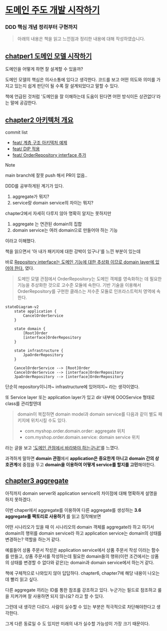 # [도메인 주도 개발 시작하기](https://product.kyobobook.co.kr/detail/S000001810495)
### DDD 핵심 개념 정리부터 구현까지

> 아래의 내용은 책을 읽고 느낀점과 정리한 내용에 대해 작성하였습니다.

## [chatper1 도메인 모델 시작하기](https://github.com/hwangintae/ddd-study/pull/1)

도메인을 어떻게 하면 잘 설계할 수 있을까?

도메인 모델의 핵심은 의사소통에 있다고 생각한다. 코드를 보고 어떤 의도와 의미를 가지고 있는지
쉽게 판단이 될 수록 잘 설계되었다고 말할 수 있다.
 
책에 언급된 것처럼 '도메인을 잘 이해하는데 도움이 된다면 어떤 방식이든 상관없다'라는 말에 공감한다.

## [chapter2 아키텍처 개요](https://github.com/hwangintae/ddd-study/blob/main/docs/chapter2/README.md)

commit list
- [feat/ 계층 구조 아키텍처 예제](https://github.com/hwangintae/ddd-study/commit/8718bcde2665078607c7d4de179b0bcee4b79b7b)
- [feat/ DIP 적용](https://github.com/hwangintae/ddd-study/commit/9fd78c40a9560f1289ef1f31c8facc356ea89154)
- [feat/ OrderRepository interface 추가](https://github.com/hwangintae/ddd-study/commit/520cf7f582e5910462ba17a0ccb4fc93f6518af3)

> [!note]
> main branch에 잘못 push 해서 PR이 없음..

DDD를 공부하게된 계기가 있다.
1. aggregate가 뭐지?
2. service랑 domain service의 차이는 뭐지?

chapter2에서 자세히 다루지 않아 명확히 알지는 못하지만

1. aggregate 는 연관된 domain의 집합
2. domain service는 여러 domain으로 만들어야 하는 기능

이라고 이해했다.

책을 읽으면서 '아 내가 패키지에 대한 강박이 있구나'를 느낀 부분이 있는데

바로 <u>Repository interface는 도메인 기능에 대한 추상화 이므로 domain layer에 있어야 한다.</u> 였다.

> 도메인 모델 관점에서 OrderRepository는 도메인 객체를 영속화하는 데 필요한 기능을 추상화한 것으로 고수준 모듈에 속한다. 기반 기술을 이용해서 OrderRepository를 구현한 클래스는 저수준 모듈로 인프라스트럭처 영역에 속한다.

```mermaid
stateDiagram-v2
	state application {
		CancelOrderService
	}

	state domain {
		[Root]Order
		[interface]OrderRepository
	}

	state infrastructure {
		JpaOrderRepository
	}

	CancelOrderService --> [Root]Order
	CancelOrderService --> [interface]OrderRepository
	JpaOrderRepository --> [interface]OrderRepository
```

단순히 repository이니까~ infrastructure에 있어야지~ 라는 생각이였다.

또 Service layer 또는 application layer가 있고 dir 내부에 OOOService 형태로 class를 관리할텐데

> domain이 복잡하면 domain model과 domain service를 다음과 같이 별도 패키지에 위치시킬 수도 있다.
> - com.myshop.order.domain.order: aggregate 위치
> - com.myshop.order.domain.service: domain service 위치

라는 글을 보고 <u>'도메인 관점에서 바라봐야 하는구나!'</u>를 느꼈다.

과격하게 말하면 **domain 관점**에서 **application은 중요한게 아니고**
**domain 간의 상호관계**에 중점을 두고 **domain을 이용하여 어떻게 service를 할지를 고민**해야한다.

## [chapter3 aggregate](https://github.com/hwangintae/ddd-study/pull/2)
아직까지 domain server와 application service의 차이점에 대해 명확하게 설명을 하지 못하겠다.

이번 chaper에서 aggregate를 이용하여 다른 aggregate를 생성하는 **3.6 aggregate를 팩토리로 사용하기** 를 읽고 짐작해보면

어떤 시나리오가 있을 때 이 시나리오의 domain 객체를 aggregate라 하고 여기서 domain의 행위를 domain service라 하고
application service는 domain의 상태를 변경하는? 역할을 하는거 같다.

예를들어 상품 주문서 작성은 application service에서 상품 주문서 작성 이라는 함수를 만들고, 상품 주문서를 작성하는데 필요한
domain들의 행위(이런 조건에서는 상품의 상태를 변경할 수 없다와 같은)는 domain과 domain service에서 하는거 같다.

책에 구체적으로 나와있지 않아 답답하다. chapter6, chapter7에 해당 내용이 나오는데 빨리 읽고 싶다.


다른 aggregate 끼리는 ID를 통한 참조를 강조하고 있다. 누군가는 필드로 참조하고 룰을 지켜가며 잘 사용하면 되지 않나요?
라고 할 수 있다.

그런데 내 생각은 다르다. 사람이 실수할 수 있는 부분은 적극적으로 차단해야한다고 생각한다.

그게 다른 동료일 수 도 있지만 미래의 내가 실수할 가능성이 가장 크기 때문이다.
